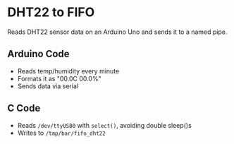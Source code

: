 # DHT22 to FIFO

Reads DHT22 sensor data on an Arduino Uno and sends it to a named pipe.

## Arduino Code
- Reads temp/humidity every minute
- Formats it as "00.0C 00.0%"
- Sends data via serial

## C Code
- Reads `/dev/ttyUSB0` with `select()`, avoiding double sleep()s
- Writes to `/tmp/bar/fifo_dht22`
